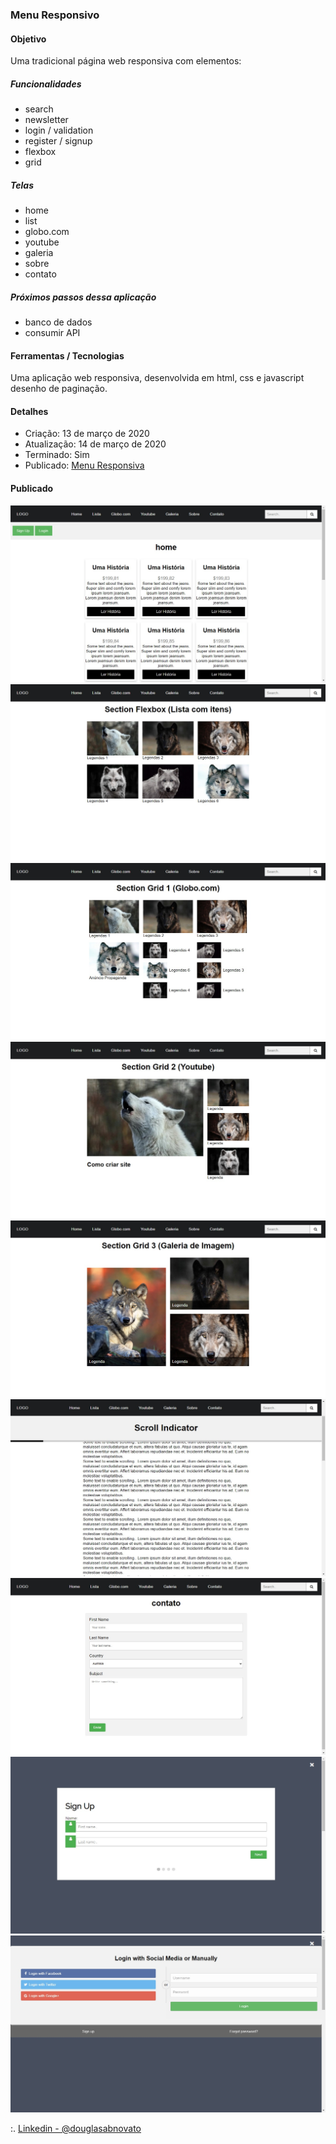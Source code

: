 ### Menu Responsivo

#### Objetivo

Uma tradicional página web responsiva com elementos:

##### Funcionalidades

- search
- newsletter
- login / validation
- register / signup
- flexbox
- grid

##### Telas

- home
- list
- globo.com
- youtube 
- galeria
- sobre
- contato

##### Próximos passos dessa aplicação

- banco de dados
- consumir API

#### Ferramentas / Tecnologias

Uma aplicação web responsiva, desenvolvida em html, css e javascript desenho de paginação.

#### Detalhes

- Criação: 13 de março de 2020
- Atualização: 14 de março de 2020
- Terminado: Sim 
- Publicado: [Menu Responsiva](https://douglasabnovato.github.io/menu-responsivo/)

#### Publicado

![Menu Responsivo](/telas/menu-responsivo-1.jpg)<br/>
![Menu Responsivo](/telas/menu-responsivo-2.jpg)<br/>
![Menu Responsivo](/telas/menu-responsivo-3.jpg)<br/>
![Menu Responsivo](/telas/menu-responsivo-4.jpg)<br/>
![Menu Responsivo](/telas/menu-responsivo-5.jpg)<br/>
![Menu Responsivo](/telas/menu-responsivo-6.jpg)<br/>
![Menu Responsivo](/telas/menu-responsivo-7.jpg)<br/>
![Menu Responsivo](/telas/menu-responsivo-8.jpg)<br/>
![Menu Responsivo](/telas/menu-responsivo-9.jpg)<br/>

:. [Linkedin - @douglasabnovato](https://www.linkedin.com/in/douglasabnovato/)